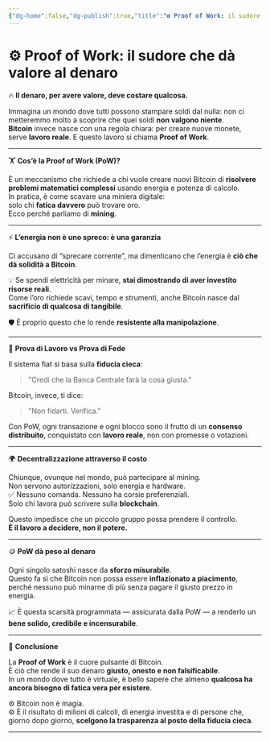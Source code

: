 ```yaml
---
{"dg-home":false,"dg-publish":true,"title":"⚙️ Proof of Work: il sudore che dà valore al denaro","tags":["Bitcoin","ProofOfWork","Energia","Libertà","Mining"],"date":"2025-07-09","permalink":"/bitcoin/proof-of-work/","dgPassFrontmatter":true}
---
```



# ⚙️ Proof of Work: il sudore che dà valore al denaro

🔥 **Il denaro, per avere valore, deve costare qualcosa.**

Immagina un mondo dove tutti possono stampare soldi dal nulla: non ci metteremmo molto a scoprire che quei soldi **non valgono niente**.  
**Bitcoin** invece nasce con una regola chiara: per creare nuove monete, serve **lavoro reale**. E questo lavoro si chiama **Proof of Work**.

---

🏋️ **Cos’è la Proof of Work (PoW)?**

È un meccanismo che richiede a chi vuole creare nuovi Bitcoin di **risolvere problemi matematici complessi** usando energia e potenza di calcolo.  
In pratica, è come scavare una miniera digitale:  
solo chi **fatica davvero** può trovare oro.  
Ecco perché parliamo di **mining**.

---

⚡ **L’energia non è uno spreco: è una garanzia**

Ci accusano di “sprecare corrente”, ma dimenticano che l’energia è **ciò che dà solidità a Bitcoin**.

💡 Se spendi elettricità per minare, **stai dimostrando di aver investito risorse reali**.  
Come l’oro richiede scavi, tempo e strumenti, anche Bitcoin nasce dal **sacrificio di qualcosa di tangibile**.

🛡️ È proprio questo che lo rende **resistente alla manipolazione**.

---

🔁 **Prova di Lavoro vs Prova di Fede**

Il sistema fiat si basa sulla **fiducia cieca**:  
> "Credi che la Banca Centrale farà la cosa giusta."

Bitcoin, invece, ti dice:  
> "Non fidarti. Verifica."

Con PoW, ogni transazione e ogni blocco sono il frutto di un **consenso distribuito**, conquistato con **lavoro reale**, non con promesse o votazioni.

---

🌍 **Decentralizzazione attraverso il costo**

Chiunque, ovunque nel mondo, può partecipare al mining.  
Non servono autorizzazioni, solo energia e hardware.  
✅ Nessuno comanda. Nessuno ha corsie preferenziali.  
Solo chi lavora può scrivere sulla **blockchain**.

Questo impedisce che un piccolo gruppo possa prendere il controllo.  
**È il lavoro a decidere, non il potere.**

---

🪙 **PoW dà peso al denaro**

Ogni singolo satoshi nasce da **sforzo misurabile**.  
Questo fa sì che Bitcoin non possa essere **inflazionato a piacimento**, perché nessuno può minarne di più senza pagare il giusto prezzo in energia.

📈 È questa scarsità programmata — assicurata dalla PoW — a renderlo un **bene solido, credibile e incensurabile**.

---

💬 **Conclusione**

La **Proof of Work** è il cuore pulsante di Bitcoin.  
È ciò che rende il suo denaro **giusto, onesto e non falsificabile**.  
In un mondo dove tutto è virtuale, è bello sapere che almeno **qualcosa ha ancora bisogno di fatica vera per esistere**.

⚙️ Bitcoin non è magia.  
⚙️ È il risultato di milioni di calcoli, di energia investita e di persone che, giorno dopo giorno, **scelgono la trasparenza al posto della fiducia cieca**.

---
